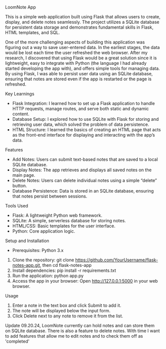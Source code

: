 
LoomNote App

This is a simple web application built using Flask that allows users to create, display, and delete notes seamlessly. The project utilizes a SQLite database for persistent data storage and demonstrates fundamental skills in Flask, HTML templates, and SQL.

One of the more challenging aspects of building this application was figuring out a way to save user-entered data. In the earliest stages, the data would be lost each time the user refreshed the web browser. After my research, I discovered that using Flask would be a great solution since it is lightweight, easy to integrate with Python (the language I had already started developing the app with), and offers simple tools for managing data. By using Flask, I was able to persist user data using an SQLite database, ensuring that notes are stored even if the app is restarted or the page is refreshed.


Key Learnings

- Flask Integration: I learned how to set up a Flask application to handle HTTP requests, manage routes, and serve both static and dynamic content.
- Database Setup: I explored how to use SQLite with Flask for storing and retrieving user data, which solved the problem of data persistence.
- HTML Structure: I learned the basics of creating an HTML page that acts as the front-end interface for displaying and interacting with  the app’s data.


Features

- Add Notes: Users can submit text-based notes that are saved to a local SQLite database.
- Display Notes: The app retrieves and displays all saved notes on the main page.
- Delete Notes: Users can delete individual notes using a simple “delete” button.
- Database Persistence: Data is stored in an SQLite database, ensuring that notes persist between sessions.


Tools Used

- Flask: A lightweight Python web framework.
- SQLite: A simple, serverless database for storing notes.
- HTML/CSS: Basic templates for the user interface.
- Python: Core application logic.


 Setup and Installation
 - Prerequisites: Python 3.x
 1. Clone the repository: git clone https://github.com/YourUsername/flask-notes-app.git, then cd flask-notes-app
 2. Install dependencies: pip install -r requirements.txt
 3. Run the application: python app.py
 4. Access the app in your browser: Open http://127.0.0.1:5000 in your web browser.


 Usage
 1.	Enter a note in the text box and click Submit to add it.
 2.	The note will be displayed below the input form.
 3.	Click Delete next to any note to remove it from the list.

 Update 09.20.24, LoomNote currently can hold notes and can store them on SQLite database. There is also a feature to delete notes. With  time I want to add features that allow me to edit notes and to check them off as 'completed'

